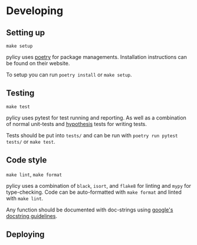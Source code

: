 # Developing

## Setting up
`make setup`

pylicy uses [poetry](https://python-poetry.org/) for package managements. Installation instructions can be found on their website.

To setup you can run `poetry install` or `make setup`.


## Testing
`make test`

pylicy uses pytest for test running and reporting. As well as a combination of normal unit-tests and [hypothesis](https://hypothesis.readthedocs.io/en/latest/index.html) tests for writing tests.

Tests should be put into `tests/` and can be run with `poetry run pytest tests/` or `make test`.


## Code style
`make lint`, `make format`

pylicy uses a combination of `black`, `isort`, and `flake8` for linting and `mypy` for type-checking.
Code can be auto-formatted with `make format` and linted with `make lint`.

Any function should be documented with doc-strings using [google's docstring guidelines](https://google.github.io/styleguide/pyguide.html).


## Deploying
